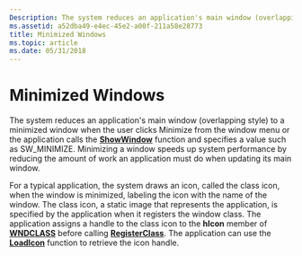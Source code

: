 ```yaml
---
Description: The system reduces an application's main window (overlapping style) to a minimized window when the user clicks Minimize from the window menu or the application calls the ShowWindow function and specifies a value such as SW\_MINIMIZE.
ms.assetid: a52dba49-e4ec-45e2-a00f-211a58e28773
title: Minimized Windows
ms.topic: article
ms.date: 05/31/2018
---
```


# Minimized Windows

The system reduces an application's main window (overlapping style) to a minimized window when the user clicks Minimize from the window menu or the application calls the [**ShowWindow**](/windows/win32/api/winuser/nf-winuser-showwindow) function and specifies a value such as SW\_MINIMIZE. Minimizing a window speeds up system performance by reducing the amount of work an application must do when updating its main window.

For a typical application, the system draws an icon, called the class icon, when the window is minimized, labeling the icon with the name of the window. The class icon, a static image that represents the application, is specified by the application when it registers the window class. The application assigns a handle to the class icon to the **hIcon** member of [**WNDCLASS**](/windows/win32/api/winuser/ns-winuser-wndclassa) before calling [**RegisterClass**](/windows/win32/api/winuser/nf-winuser-registerclassa). The application can use the [**LoadIcon**](/windows/win32/api/winuser/nf-winuser-loadicona) function to retrieve the icon handle.

 

 